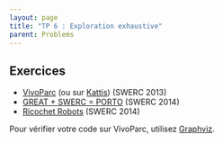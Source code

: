 ```yaml
---
layout: page
title: "TP 6 : Exploration exhaustive"
parent: Problems
---
```


## Exercices

- [VivoParc](https://uva.onlinejudge.org/index.php?option=com_onlinejudge&Itemid=8&category=602&page=show_problem&problem=4422) (ou sur [Kattis](https://open.kattis.com/problems/vivoparc)) (SWERC 2013)
- [GREAT + SWERC = PORTO](https://uva.onlinejudge.org/index.php?option=com_onlinejudge&Itemid=8&category=861&page=show_problem&problem=4742) (SWERC 2014)
- [Ricochet Robots](https://uva.onlinejudge.org/index.php?option=com_onlinejudge&Itemid=8&category=861&page=show_problem&problem=4746) (SWERC 2014)

Pour vérifier votre code sur VivoParc, utilisez [Graphviz](/toolbox/).

